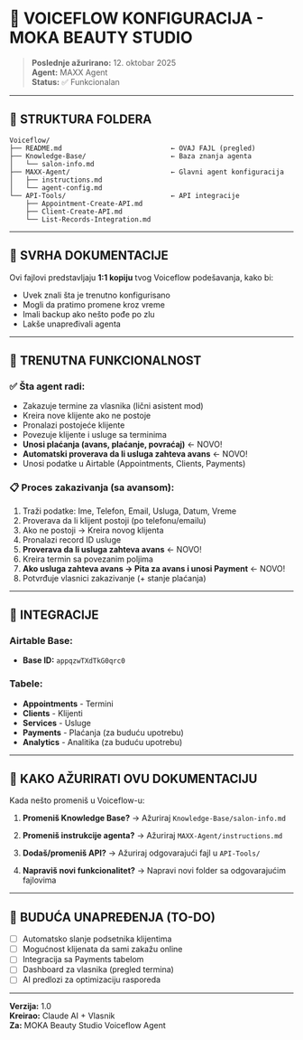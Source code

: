 # 🤖 VOICEFLOW KONFIGURACIJA - MOKA BEAUTY STUDIO

> **Poslednje ažurirano:** 12. oktobar 2025  
> **Agent:** MAXX Agent  
> **Status:** ✅ Funkcionalan

---

## 📁 STRUKTURA FOLDERA

```
Voiceflow/
├── README.md                           ← OVAJ FAJL (pregled)
├── Knowledge-Base/                     ← Baza znanja agenta
│   └── salon-info.md
├── MAXX-Agent/                         ← Glavni agent konfiguracija
│   ├── instructions.md
│   └── agent-config.md
└── API-Tools/                          ← API integracije
    ├── Appointment-Create-API.md
    ├── Client-Create-API.md
    └── List-Records-Integration.md
```

---

## 🎯 SVRHA DOKUMENTACIJE

Ovi fajlovi predstavljaju **1:1 kopiju** tvog Voiceflow podešavanja, kako bi:
- Uvek znali šta je trenutno konfigurisano
- Mogli da pratimo promene kroz vreme
- Imali backup ako nešto pođe po zlu
- Lakše unapređivali agenta

---

## 🤖 TRENUTNA FUNKCIONALNOST

### ✅ Šta agent radi:
- Zakazuje termine za vlasnika (lični asistent mod)
- Kreira nove klijente ako ne postoje
- Pronalazi postojeće klijente
- Povezuje klijente i usluge sa terminima
- **Unosi plaćanja (avans, plaćanje, povraćaj)** ← NOVO!
- **Automatski proverava da li usluga zahteva avans** ← NOVO!
- Unosi podatke u Airtable (Appointments, Clients, Payments)

### 📋 Proces zakazivanja (sa avansom):
1. Traži podatke: Ime, Telefon, Email, Usluga, Datum, Vreme
2. Proverava da li klijent postoji (po telefonu/emailu)
3. Ako ne postoji → Kreira novog klijenta
4. Pronalazi record ID usluge
5. **Proverava da li usluga zahteva avans** ← NOVO!
6. Kreira termin sa povezanim poljima
7. **Ako usluga zahteva avans → Pita za avans i unosi Payment** ← NOVO!
8. Potvrđuje vlasnici zakazivanje (+ stanje plaćanja)

---

## 🔗 INTEGRACIJE

### Airtable Base:
- **Base ID:** `appqzwTXdTkG0qrc0`

### Tabele:
- **Appointments** - Termini
- **Clients** - Klijenti
- **Services** - Usluge
- **Payments** - Plaćanja (za buduću upotrebu)
- **Analytics** - Analitika (za buduću upotrebu)

---

## 📝 KAKO AŽURIRATI OVU DOKUMENTACIJU

Kada nešto promeniš u Voiceflow-u:

1. **Promeniš Knowledge Base?**
   → Ažuriraj `Knowledge-Base/salon-info.md`

2. **Promeniš instrukcije agenta?**
   → Ažuriraj `MAXX-Agent/instructions.md`

3. **Dodaš/promeniš API?**
   → Ažuriraj odgovarajući fajl u `API-Tools/`

4. **Napraviš novi funkcionalitet?**
   → Napravi novi folder sa odgovarajućim fajlovima

---

## 🚀 BUDUĆA UNAPREĐENJA (TO-DO)

- [ ] Automatsko slanje podsetnika klijentima
- [ ] Mogućnost klijenata da sami zakažu online
- [ ] Integracija sa Payments tabelom
- [ ] Dashboard za vlasnika (pregled termina)
- [ ] AI predlozi za optimizaciju rasporeda

---

**Verzija:** 1.0  
**Kreirao:** Claude AI + Vlasnik  
**Za:** MOKA Beauty Studio Voiceflow Agent

